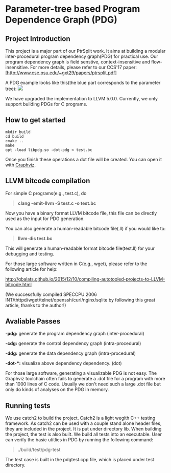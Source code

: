 # Parameter-tree based Program Dependence Graph (PDG)

## Project Introduction

This project is a major part of our PtrSplit work. It aims at building a modular inter-procedural program dependency graph(PDG) for practical use. 
Our program dependency graph is field senstive, context-insensitive and flow-insensitive. For more details, please refer to our CCS'17 paper:
[http://www.cse.psu.edu/~gxt29/papers/ptrsplit.pdf]

A PDG example looks like this(the blue part corresponds to the parameter tree):
![](https://bitbucket.org/psu_soslab/pdg-llvm5.0/raw/34cf0959fae4c3507889785c15779db4355af36b/demo/pdg.svg)

We have upgraded the implementation to LLVM 5.0.0. Currently, we only support building PDGs for C programs.


## How to get started

```shell
mkdir build
cd build
cmake ..
make
opt -load libpdg.so -dot-pdg < test.bc
```

Once you finish these operations a dot file will be created. You can open it with [Graphviz](http://www.graphviz.org/).

## LLVM bitcode compilation

For simple C programs(e.g., test.c), do

> **clang -emit-llvm -S test.c -o test.bc**

Now you have a binary format LLVM bitcode file, this file can be directly used as the input for PDG generation.

You can also generate a human-readable bitcode file(.ll) if you would like to:

> **llvm-dis test.bc**

This will generate a human-readable format bitcode file(test.ll) for your debugging and testing.

For those large software written in C(e.g., wget), please refer to the following article for help:

http://gbalats.github.io/2015/12/10/compiling-autotooled-projects-to-LLVM-bitcode.html

(We successfully compiled SPECCPU 2006 INT/thttpd/wget/telnet/openssh/curl/nginx/sqlite by following this great article, thanks to the author!)

## Avaliable Passes

**-pdg:** generate the program dependency graph (inter-procedural)

**-cdg:** generate the control dependency graph (intra-procedural)

**-ddg:** generate the data dependency graph (intra-procedural)

**-dot-*:** visualize above dependency dependency. (dot)

For those large software, generating a visualizable PDG is not easy. The Graphviz toolchain often fails to generate a .dot file for a program with
more than 1000 lines of C code. Usually we don't need such a large .dot file but only do kinds of analyses on the PDG in memory.

## Running tests
We use catch2 to build the project.
Catch2 is a light wegith C++ testing framework. As catch2 can be used with a couple stand alone header files, they are included in the project.
It is put under directory lib.
When building the project, the test is also built. 
We build all tests into an executable. User can verify the basic utitlies in PDG by running the following command:
> ./build/test/pdg-test

The test case is built in the pdgtest.cpp file, which is placed under test directory. 

